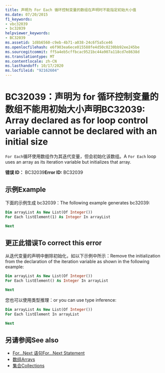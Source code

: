 ```yaml
---
title: 声明为 For Each 循环控制变量的数组在声明时不能指定初始大小值
ms.date: 07/20/2015
f1_keywords:
- vbc32039
- bc32039
helpviewer_keywords:
- BC32039
ms.assetid: 1d8b6560-c9eb-4b71-a038-24c6f5a5ce46
ms.openlocfilehash: e6f903ea6ece015588fe4d50c0230bb92ee245be
ms.sourcegitcommit: ff5a4eb5cffbcac9521bc44a907a118cd7e8638d
ms.translationtype: MT
ms.contentlocale: zh-CN
ms.lasthandoff: 10/17/2020
ms.locfileid: "92162604"
---
```

# <a name="bc32039-array-declared-as-for-loop-control-variable-cannot-be-declared-with-an-initial-size"></a><span data-ttu-id="69a90-102">BC32039：声明为 for 循环控制变量的数组不能用初始大小声明</span><span class="sxs-lookup"><span data-stu-id="69a90-102">BC32039: Array declared as for loop control variable cannot be declared with an initial size</span></span>

<span data-ttu-id="69a90-103">`For Each`循环使用数组作为其迭代变量，但会初始化该数组。</span><span class="sxs-lookup"><span data-stu-id="69a90-103">A `For Each` loop uses an array as its iteration variable but initializes that array.</span></span>

<span data-ttu-id="69a90-104">**错误 ID：** BC32039</span><span class="sxs-lookup"><span data-stu-id="69a90-104">**Error ID:** BC32039</span></span>

## <a name="example"></a><span data-ttu-id="69a90-105">示例</span><span class="sxs-lookup"><span data-stu-id="69a90-105">Example</span></span>

<span data-ttu-id="69a90-106">下面的示例生成 bc32039：</span><span class="sxs-lookup"><span data-stu-id="69a90-106">The following example generates bc32039:</span></span>

```vb
Dim arrayList As New List(Of Integer())
For Each listElement(1) As Integer In arrayList

Next
```

## <a name="to-correct-this-error"></a><span data-ttu-id="69a90-107">更正此错误</span><span class="sxs-lookup"><span data-stu-id="69a90-107">To correct this error</span></span>

<span data-ttu-id="69a90-108">从迭代变量的声明中删除初始化，如以下示例中所示：</span><span class="sxs-lookup"><span data-stu-id="69a90-108">Remove the initialization from the declaration of the iteration variable as shown in the following example:</span></span>

```vb
Dim arrayList As New List(Of Integer())
For Each listElement() As Integer In arrayList

Next
```

<span data-ttu-id="69a90-109">您也可以使用类型推理：</span><span class="sxs-lookup"><span data-stu-id="69a90-109">or you can use type inference:</span></span>

```vb
Dim arrayList As New List(Of Integer())
For Each listElement In arrayList

Next
```

## <a name="see-also"></a><span data-ttu-id="69a90-110">另请参阅</span><span class="sxs-lookup"><span data-stu-id="69a90-110">See also</span></span>

- [<span data-ttu-id="69a90-111">For...Next 语句</span><span class="sxs-lookup"><span data-stu-id="69a90-111">For...Next Statement</span></span>](../statements/for-next-statement.md)
- [<span data-ttu-id="69a90-112">数组</span><span class="sxs-lookup"><span data-stu-id="69a90-112">Arrays</span></span>](../../programming-guide/language-features/arrays/index.md)
- [<span data-ttu-id="69a90-113">集合</span><span class="sxs-lookup"><span data-stu-id="69a90-113">Collections</span></span>](../../../standard/collections/index.md)
